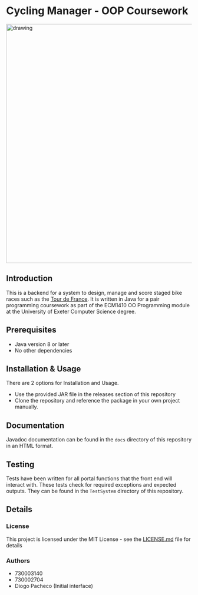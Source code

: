 # Cycling Manager - OOP Coursework

<img src="http://e0.365dm.com/22/06/2048x1152/skysports-edwards-dunbar-cycling_5807396.jpg" alt="drawing" width="650"/>

## Introduction

This is a backend for a system to design, manage and score staged bike races such as the
[Tour de France](https://en.wikipedia.org/wiki/Tour_de_France). It is written in Java for a pair programming coursework
as part of the ECM1410 OO Programming module at the University of Exeter Computer Science degree.

## Prerequisites

- Java version 8 or later
- No other dependencies

## Installation & Usage

There are 2 options for Installation and Usage.

- Use the provided JAR file in the releases section of this repository
- Clone the repository and reference the package in your own project manually.

## Documentation

Javadoc documentation can be found in the `docs` directory of this repository in an HTML format.

## Testing

Tests have been written for all portal functions that the front end will interact with. These tests check for required
exceptions and expected outputs. They can be found in the `TestSystem` directory of this repository.

## Details

### License

This project is licensed under the MIT License - see the [LICENSE.md](LICENSE) file for details

### Authors

- 730003140
- 730002704
- Diogo Pacheco (Initial interface)

